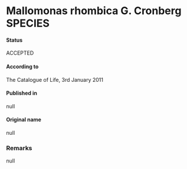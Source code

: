 Mallomonas rhombica G. Cronberg SPECIES
=======

#### Status
ACCEPTED

#### According to
The Catalogue of Life, 3rd January 2011

#### Published in
null

#### Original name
null

### Remarks
null